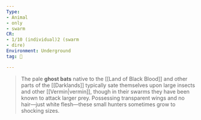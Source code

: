 ```yaml
---
Type:
- Animal
- only
- swarm
CR:
- 1/10 (individual)2 (swarm
- dire)
Environment: Underground
tag: 👹

---
```


> The pale **ghost bats** native to the [[Land of Black Blood]] and other parts of the [[Darklands]] typically sate themselves upon large insects and other [[Vermin|vermin]], though in their swarms they have been known to attack larger prey. Possessing transparent wings and no hair—just white flesh—these small hunters sometimes grow to shocking sizes.







